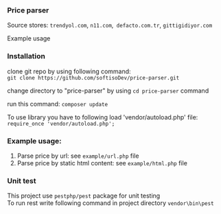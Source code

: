 ### Price parser

Source stores: `trendyol.com`, `n11.com`,` defacto.com.tr`, `gittigidiyor.com`

Example usage

### Installation

clone git repo by using following command:  
`git clone https://github.com/softisoDev/price-parser.git`

change directory to "price-parser" by using `cd price-parser` command

run this command: `composer update`

To use library you have to following load 'vendor/autoload.php' file:  
`require_once 'vendor/autoload.php';`


### Example usage:

1. Parse price by url: see `example/url.php` file
2. Parse price by static html content: see `example/html.php` file

### Unit test
This project use `pestphp/pest` package for unit testing  
To run rest write following command in project directory `vendor\bin\pest`